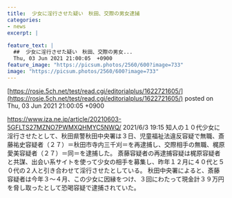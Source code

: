 ```yaml
---
title:  少女に淫行させた疑い　秋田、交際の男女逮捕  
categories:
- news
excerpt: |
  
feature_text: |
  ##  少女に淫行させた疑い　秋田、交際の男女...
  Thu, 03 Jun 2021 21:00:05  +0900
feature_image: "https://picsum.photos/2560/600?image=733"
image: "https://picsum.photos/2560/600?image=733"
---
```


[https://rosie.5ch.net/test/read.cgi/editorialplus/1622721605/](https://rosie.5ch.net/test/read.cgi/editorialplus/1622721605/)
posted on Thu, 03 Jun 2021 21:00:05  +0900

<!--more-->

https://www.iza.ne.jp/article/20210603-5GFLTS27MZNO7PWMXQHMYC5NWQ/ 2021/6/3 19:15 知人の１０代少女に淫行させたとして、秋田県警秋田中央署は３日、児童福祉法違反容疑で無職、斎藤祐史容疑者（２７）＝秋田市寺内三千刈＝を再逮捕し、交際相手の無職、梶原愛美容疑者（２７）＝同＝を逮捕した。 斎藤容疑者の再逮捕容疑は梶原容疑者と共謀、出会い系サイトを使って少女の相手を募集し、昨年１２月に４０代と５０代の２人と引き合わせて淫行させたとしている。 秋田中央署によると、斎藤容疑者は今年３〜４月、この少女に因縁をつけ、３回にわたって現金計３９万円を脅し取ったとして恐喝容疑で逮捕されていた。
